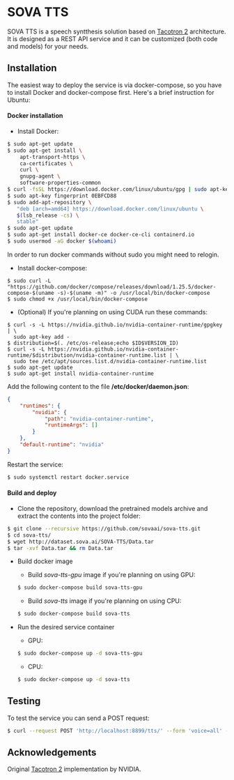# SOVA TTS

SOVA TTS is a speech syntthesis solution based on [Tacotron 2](https://arxiv.org/abs/1712.05884) architecture. It is designed as a REST API service and it can be customized (both code and models) for your needs.

## Installation

The easiest way to deploy the service is via docker-compose, so you have to install Docker and docker-compose first. Here's a brief instruction for Ubuntu:

#### Docker installation

*	Install Docker:
```bash
$ sudo apt-get update
$ sudo apt-get install \
    apt-transport-https \
    ca-certificates \
    curl \
    gnupg-agent \
    software-properties-common
$ curl -fsSL https://download.docker.com/linux/ubuntu/gpg | sudo apt-key add -
$ sudo apt-key fingerprint 0EBFCD88
$ sudo add-apt-repository \
   "deb [arch=amd64] https://download.docker.com/linux/ubuntu \
   $(lsb_release -cs) \
   stable"
$ sudo apt-get update
$ sudo apt-get install docker-ce docker-ce-cli containerd.io
$ sudo usermod -aG docker $(whoami)
```
In order to run docker commands without sudo you might need to relogin.
*   Install docker-compose:
```
$ sudo curl -L "https://github.com/docker/compose/releases/download/1.25.5/docker-compose-$(uname -s)-$(uname -m)" -o /usr/local/bin/docker-compose
$ sudo chmod +x /usr/local/bin/docker-compose
```

*   (Optional) If you're planning on using CUDA run these commands:
```
$ curl -s -L https://nvidia.github.io/nvidia-container-runtime/gpgkey | \
  sudo apt-key add -
$ distribution=$(. /etc/os-release;echo $ID$VERSION_ID)
$ curl -s -L https://nvidia.github.io/nvidia-container-runtime/$distribution/nvidia-container-runtime.list | \
  sudo tee /etc/apt/sources.list.d/nvidia-container-runtime.list
$ sudo apt-get update
$ sudo apt-get install nvidia-container-runtime
```
Add the following content to the file **/etc/docker/daemon.json**:
```json
{
    "runtimes": {
        "nvidia": {
            "path": "nvidia-container-runtime",
            "runtimeArgs": []
        }
    },
    "default-runtime": "nvidia"
}
```
Restart the service:
```bash
$ sudo systemctl restart docker.service
``` 

#### Build and deploy

*   Clone the repository, download the pretrained models archive and extract the contents into the project folder:
```bash
$ git clone --recursive https://github.com/sovaai/sova-tts.git
$ cd sova-tts/
$ wget http://dataset.sova.ai/SOVA-TTS/Data.tar
$ tar -xvf Data.tar && rm Data.tar
```

*   Build docker image
     *   Build *sova-tts-gpu* image if you're planning on using GPU:
     ```bash
     $ sudo docker-compose build sova-tts-gpu
     ```
     *   Build *sova-tts* image if you're planning on using CPU:
     ```bash
     $ sudo docker-compose build sova-tts
     ```

*	Run the desired service container
     *   GPU:
     ```bash
     $ sudo docker-compose up -d sova-tts-gpu
     ```
     *   CPU:
     ```bash
     $ sudo docker-compose up -d sova-tts
     ```

## Testing

To test the service you can send a POST request:
```bash
$ curl --request POST 'http://localhost:8899/tts/' --form 'voice=all' --form 'text="Добрый день!"'
```

## Acknowledgements

Original [Tacotron 2](https://github.com/NVIDIA/tacotron2) implementation by NVIDIA.
